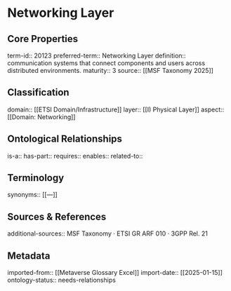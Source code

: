 # Networking Layer

## Core Properties
term-id:: 20123
preferred-term:: Networking Layer
definition:: communication systems that connect components and users across distributed environments.
maturity:: 3
source:: [[MSF Taxonomy 2025]]

## Classification
domain:: [[ETSI Domain/Infrastructure]]
layer:: [[I) Physical Layer]]
aspect:: [[Domain: Networking]]

## Ontological Relationships
is-a:: 
has-part:: 
requires:: 
enables:: 
related-to:: 

## Terminology
synonyms:: [[—]]

## Sources & References
additional-sources:: MSF Taxonomy · ETSI GR ARF 010 · 3GPP Rel. 21

## Metadata
imported-from:: [[Metaverse Glossary Excel]]
import-date:: [[2025-01-15]]
ontology-status:: needs-relationships